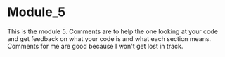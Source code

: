 # Module_5
This is the module 5.
Comments are to help the one looking at your code and get feedback on what your code is and what each section means. 
Comments for me are good because I won't get lost in track.
